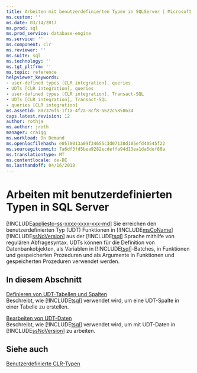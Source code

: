 ```yaml
---
title: Arbeiten mit benutzerdefinierten Typen in SQLServer | Microsoft Docs
ms.custom: ''
ms.date: 03/14/2017
ms.prod: sql
ms.prod_service: database-engine
ms.service: ''
ms.component: clr
ms.reviewer: ''
ms.suite: sql
ms.technology: ''
ms.tgt_pltfrm: ''
ms.topic: reference
helpviewer_keywords:
- user-defined types [CLR integration], queries
- UDTs [CLR integration], queries
- user-defined types [CLR integration], Transact-SQL
- UDTs [CLR integration], Transact-SQL
- queries [CLR integration]
ms.assetid: 807376fb-1f1a-4f2a-8cf8-a622c5858634
caps.latest.revision: 12
author: rothja
ms.author: jroth
manager: craigg
ms.workload: On Demand
ms.openlocfilehash: e0578013a09f34655c3d07138d105efd40545f22
ms.sourcegitcommit: 7a6df3fd5bea9282ecdeffa94d13ea1da6def80a
ms.translationtype: MT
ms.contentlocale: de-DE
ms.lasthandoff: 04/16/2018
---
```

# <a name="working-with-user-defined-types-in-sql-server"></a>Arbeiten mit benutzerdefinierten Typen in SQL Server
[!INCLUDE[appliesto-ss-xxxx-xxxx-xxx-md](../../includes/appliesto-ss-xxxx-xxxx-xxx-md.md)]
  Sie erreichen den benutzerdefinierten Typ (UDT) Funktionen in [!INCLUDE[msCoName](../../includes/msconame-md.md)] [!INCLUDE[ssNoVersion](../../includes/ssnoversion-md.md)] aus der [!INCLUDE[tsql](../../includes/tsql-md.md)] Sprache mithilfe von regulären Abfragesyntax. UDTs können für die Definition von Datenbankobjekten, als Variablen in [!INCLUDE[tsql](../../includes/tsql-md.md)]-Batches, in Funktionen und gespeicherten Prozeduren und als Argumente in Funktionen und gespeicherten Prozeduren verwendet werden.  
  
## <a name="in-this-section"></a>In diesem Abschnitt  
 [Definieren von UDT-Tabellen und Spalten](../../relational-databases/clr-integration-database-objects-user-defined-types/working-with-user-defined-types-defining-udt-tables-and-columns.md)  
 Beschreibt, wie [!INCLUDE[tsql](../../includes/tsql-md.md)] verwendet wird, um eine UDT-Spalte in einer Tabelle zu erstellen.  
  
 [Bearbeiten von UDT-Daten](../../relational-databases/clr-integration-database-objects-user-defined-types/working-with-user-defined-types-manipulating-udt-data.md)  
 Beschreibt, wie [!INCLUDE[tsql](../../includes/tsql-md.md)] verwendet wird, um mit UDT-Daten in [!INCLUDE[ssNoVersion](../../includes/ssnoversion-md.md)] zu arbeiten.  
  
## <a name="see-also"></a>Siehe auch  
 [Benutzerdefinierte CLR-Typen](../../relational-databases/clr-integration-database-objects-user-defined-types/clr-user-defined-types.md)  
  
  
